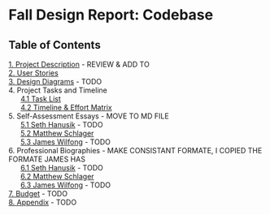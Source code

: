# Fall Design Report: Codebase

## Table of Contents	

[1. Project Description](Homework/ProjectDescription.md) - REVIEW & ADD TO<br>
[2. User Stories](Homework/UserStories.md)<br>
[3. Design Diagrams](Homework/Design-Diagrams/Design-Diagrams.md) - TODO<br>
4. Project Tasks and Timeline<br>
&nbsp;&nbsp;&nbsp;&nbsp;&nbsp;&nbsp;[4.1 Task List](Homework/TaskList.md)<br>
&nbsp;&nbsp;&nbsp;&nbsp;&nbsp;&nbsp;[4.2 Timeline & Effort Matrix](Homework/Timeline.md)<br>
5. Self-Assessment Essays - MOVE TO MD FILE<br>
&nbsp;&nbsp;&nbsp;&nbsp;&nbsp;&nbsp;[5.1 Seth Hanusik](Homework/Individual-Capstone-Assessment/HanusikIndividualCapstoneAssessment.docx) - TODO<br>
&nbsp;&nbsp;&nbsp;&nbsp;&nbsp;&nbsp;[5.2 Matthew Schlager](Homework/Individual-Capstone-Assessment/SchlagerIndividualCapstoneAssessment.md)<br>
&nbsp;&nbsp;&nbsp;&nbsp;&nbsp;&nbsp;[5.3 James Wilfong](Homework/Individual-Capstone-Assessment/WilfongIndividualCapstoneAssessment.pdf) - TODO<br>
6. Professional Biographies - MAKE CONSISTANT FORMATE, I COPIED THE FORMATE JAMES HAS<br>
&nbsp;&nbsp;&nbsp;&nbsp;&nbsp;&nbsp;[6.1 Seth Hanusik](Homework/Professional-Bios/HanusikProfessionalBiography.md) - TODO<br>
&nbsp;&nbsp;&nbsp;&nbsp;&nbsp;&nbsp;[6.2 Matthew Schlager](Homework/Professional-Bios/SchlagerProfessionalBiography.md)<br>
&nbsp;&nbsp;&nbsp;&nbsp;&nbsp;&nbsp;[6.3 James Wilfong](Homework/Professional-Bios/WilfongProfessionalBiography.md) - TODO<br>
[7. Budget]() - TODO<br>
[8. Appendix]() - TODO<br>
